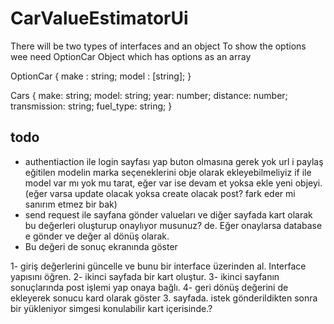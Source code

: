# CarValueEstimatorUi

  There will be two types of interfaces and an object
  To show the options wee need OptionCar Object which has options as an array

OptionCar {
  make : string;
  model : [string];
}

Cars {
  make: string;
  model: string;
  year: number;
  distance: number;
  transmission: string;
  fuel_type: string;
}

## todo
* authentiaction ile login sayfası yap buton olmasına gerek yok url i paylaş eğitilen modelin marka seçeneklerini obje olarak ekleyebilmeliyiz if ile model var mı yok mu tarat, eğer var ise devam et yoksa ekle yeni objeyi. (eğer varsa update olacak yoksa create olacak post? fark eder mi sanırım etmez bir bak)
* send request ile sayfana gönder valueları ve diğer sayfada kart olarak bu değerleri oluşturup onaylıyor musunuz? de. Eğer onaylarsa database e gönder ve değer al dönüş olarak.
* Bu değeri de sonuç ekranında göster


1- giriş değerlerini güncelle ve bunu bir interface üzerinden al. Interface yapısını öğren.
2- ikinci sayfada bir kart oluştur.
3- ikinci sayfanın sonuçlarında post işlemi yap onaya bağlı.
4- geri dönüş değerini de ekleyerek sonucu kard olarak göster 3. sayfada. istek gönderildikten sonra bir yükleniyor simgesi konulabilir kart içerisinde.?

